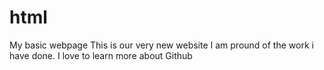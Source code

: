 # html
My basic webpage
This is our very new website
I am pround of the work i have done.
I love to learn more about Github
